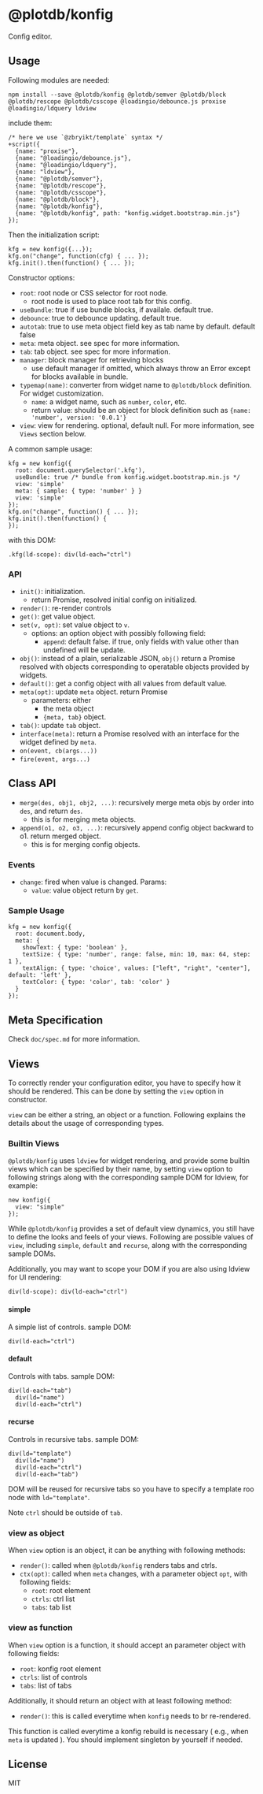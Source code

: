 # @plotdb/konfig

Config editor.


## Usage

Following modules are needed:

    npm install --save @plotdb/konfig @plotdb/semver @plotdb/block @plotdb/rescope @plotdb/csscope @loadingio/debounce.js proxise @loadingio/ldquery ldview

include them:

    /* here we use `@zbryikt/template` syntax */
    +script({
      {name: "proxise"},
      {name: "@loadingio/debounce.js"},
      {name: "@loadingio/ldquery"},
      {name: "ldview"},
      {name: "@plotdb/semver"},
      {name: "@plotdb/rescope"},
      {name: "@plotdb/csscope"},
      {name: "@plotdb/block"},
      {name: "@plotdb/konfig"},
      {name: "@plotdb/konfig", path: "konfig.widget.bootstrap.min.js"}
    });

Then the initialization script:

    kfg = new konfig({...});
    kfg.on("change", function(cfg) { ... });
    kfg.init().then(function() { ... });


Constructor options:

 - `root`: root node or CSS selector for root node.
   - root node is used to place root tab for this config.
 - `useBundle`: true if use bundle blocks, if availale. default true.
 - `debounce`: true to debounce updating. default true.
 - `autotab`: true to use meta object field key as tab name by default. default false
 - `meta`: meta object. see spec for more information.
 - `tab`: tab object. see spec for more information.
 - `manager`: block manager for retrieving blocks
   - use default manager if omitted, which always throw an Error except for blocks available in bundle.
 - `typemap(name)`: converter from widget name to `@plotdb/block` definition. For widget customization.
   - `name`: a widget name, such as `number`, `color`, etc.
   - return value: should be an object for block definition such as `{name: 'number', version: '0.0.1'}`
 - `view`: view for rendering. optional, default null. For more information, see `Views` section below.


A common sample usage:

    kfg = new konfig({
      root: document.querySelector('.kfg'),
      useBundle: true /* bundle from konfig.widget.bootstrap.min.js */
      view: 'simple'
      meta: { sample: { type: 'number' } }
      view: 'simple'
    });
    kfg.on("change", function() { ... });
    kfg.init().then(function() {
    });

with this DOM:

    .kfg(ld-scope): div(ld-each="ctrl")


### API

 - `init()`: initialization.
    - return Promise, resolved initial config on initialized.
 - `render()`: re-render controls
 - `get()`: get value object.
 - `set(v, opt)`: set value object to `v`.
   - options: an option object with possibly following field:
     - `append`: default false. if true, only fields with value other than undefined will be update.
 - `obj()`: instead of a plain, serializable JSON, `obj()` return a Promise resolved with objects corresponding to operatable objects provided by widgets.
 - `default()`: get a config object with all values from default value.
 - `meta(opt)`: update `meta` object. return Promise
   - parameters: either
     - the meta object
     - `{meta, tab}` object.
 - `tab()`: update `tab` object.
 - `interface(meta)`: return a Promise resolved with an interface for the widget defined by `meta`.
 - `on(event, cb(args...))`
 - `fire(event, args...)`


## Class API

 - `merge(des, obj1, obj2, ...)`: recursively merge meta objs by order into `des`, and return `des`.
   - this is for merging meta objects.
 - `append(o1, o2, o3, ...)`: recursively append config object backward to o1. return merged object.
   - this is for merging config objects.


### Events

 - `change`: fired when value is changed. Params:
   - `value`: value object return by `get`.

### Sample Usage

    kfg = new konfig({
      root: document.body,
      meta: {
        showText: { type: 'boolean' },
        textSize: { type: 'number', range: false, min: 10, max: 64, step: 1 },
        textAlign: { type: 'choice', values: ["left", "right", "center"], default: 'left' },
        textColor: { type: 'color', tab: 'color' }
      }
    });


## Meta Specification

Check `doc/spec.md` for more information.


## Views

To correctly render your configuration editor, you have to specify how it should be rendered. This can be done by setting the `view` option in constructor.

`view` can be either a string, an object or a function. Following explains the details about the usage of corresponding types. 


### Builtin Views

`@plotdb/konfig` uses `ldview` for widget rendering, and provide some builtin views which can be specified by their name, by setting `view` option to following strings along with the corresponding sample DOM for ldview, for example:

    new konfig({
      view: "simple"
    });

While `@plotdb/konfig` provides a set of default view dynamics, you still have to define the looks and feels of your views. Following are possible values of `view`, including `simple`, `default` and `recurse`, along with the corresponding sample DOMs.

Additionally, you may want to scope your DOM if you are also using ldview for UI rendering:

    div(ld-scope): div(ld-each="ctrl")


#### simple

A simple list of controls. sample DOM:

    div(ld-each="ctrl")


#### default

Controls with tabs. sample DOM:

    div(ld-each="tab")
      div(ld="name")
      div(ld-each="ctrl")


#### recurse

Controls in recursive tabs. sample DOM:

    div(ld="template")
      div(ld="name")
      div(ld-each="ctrl")
      div(ld-each="tab")

DOM will be reused for recursive tabs so you have to specify a template roo node with `ld="template"`.

Note `ctrl` should be outside of `tab`.



### view as object

When `view` option is an object, it can be anything with following methods:

 - `render()`: called when `@plotdb/konfig` renders tabs and ctrls.
 - `ctx(opt)`: called when `meta` changes, with a parameter object `opt`, with following fields:
   - `root`: root element
   - `ctrls`: ctrl list
   - `tabs`: tab list


### view as function

When `view` option is a function, it should accept an parameter object with following fields:

 - `root`: konfig root element
 - `ctrls`: list of controls
 - `tabs`: list of tabs

Additionally, it should return an object with at least following method:

 - `render()`: this is called everytime when `konfig` needs to br re-rendered.

This function is called everytime a konfig rebuild is necessary ( e.g., when `meta` is updated ). You should implement singleton by yourself if needed.


## License

MIT

